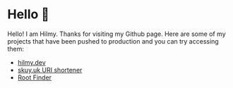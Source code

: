 # Hello 👋

<!--
**mnaufalhilmym/mnaufalhilmym** is a ✨ _special_ ✨ repository because its `README.md` (this file) appears on your GitHub profile.

Here are some ideas to get you started:

- 🔭 I’m currently working on ...
- 🌱 I’m currently learning ...
- 👯 I’m looking to collaborate on ...
- 🤔 I’m looking for help with ...
- 💬 Ask me about ...
- 📫 How to reach me: ...
- 😄 Pronouns: ...
- ⚡ Fun fact: ...
-->

Hello! I am Hilmy. Thanks for visiting my Github page. Here are some of my projects that have been pushed to production and you can try accessing them:
- [hilmy.dev](https://hilmy.dev)
- [skuy.uk URI shortener](https://skuy.uk)
- [Root Finder](https://root-finder.hilmy.dev)
